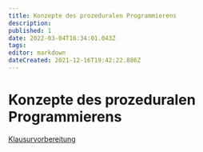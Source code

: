```yaml
---
title: Konzepte des prozeduralen Programmierens
description: 
published: 1
date: 2022-03-04T16:34:01.043Z
tags: 
editor: markdown
dateCreated: 2021-12-16T19:42:22.886Z
---
```


# Konzepte des prozeduralen Programmierens

[Klausurvorbereitung](/fom/semester-1/prozeduales-programmieren/klausurvorbereitung)
